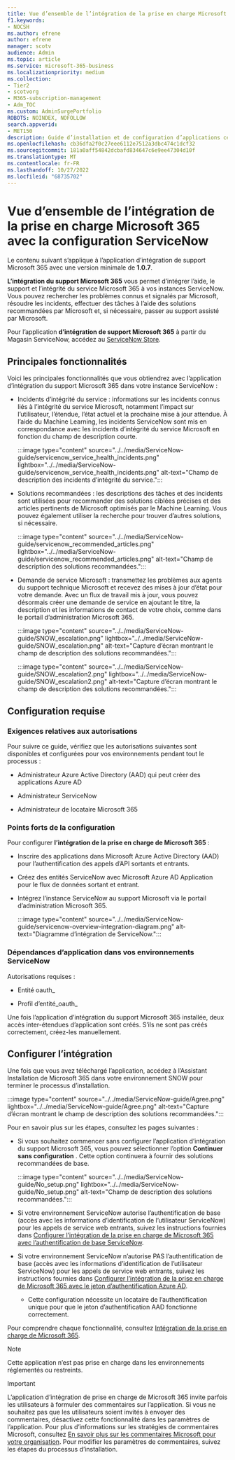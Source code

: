 ```yaml
---
title: Vue d’ensemble de l’intégration de la prise en charge Microsoft 365 avec la configuration ServiceNow
f1.keywords:
- NOCSH
ms.author: efrene
author: efrene
manager: scotv
audience: Admin
ms.topic: article
ms.service: microsoft-365-business
ms.localizationpriority: medium
ms.collection:
- Tier2
- scotvorg
- M365-subscription-management
- Adm_TOC
ms.custom: AdminSurgePortfolio
ROBOTS: NOINDEX, NOFOLLOW
search.appverid:
- MET150
description: Guide d’installation et de configuration d’applications certifiées étendues pour ServiceNow.
ms.openlocfilehash: cb36dfa2f0c27eee6112e7512a3dbc474c1dcf32
ms.sourcegitcommit: 181a0aff54842dcbafd834647c6e9ee47304d10f
ms.translationtype: MT
ms.contentlocale: fr-FR
ms.lasthandoff: 10/27/2022
ms.locfileid: "68735702"
---
```

# <a name="microsoft-365-support-integration-with-servicenow-configuration-overview"></a>Vue d’ensemble de l’intégration de la prise en charge Microsoft 365 avec la configuration ServiceNow

Le contenu suivant s’applique à l’application d’intégration de support Microsoft 365 avec une version minimale de **1.0.7**.

**L’intégration du support Microsoft 365** vous permet d’intégrer l’aide, le support et l’intégrité du service Microsoft 365 à vos instances ServiceNow. Vous pouvez rechercher les problèmes connus et signalés par Microsoft, résoudre les incidents, effectuer des tâches à l’aide des solutions recommandées par Microsoft et, si nécessaire, passer au support assisté par Microsoft.

Pour l’application **d’intégration de support Microsoft 365** à partir du Magasin ServiceNow, accédez au [ServiceNow Store](https://store.servicenow.com/sn_appstore_store.do#!/store/application/6d05c93f1b7784507ddd4227cc4bcb9f).

## <a name="key-features"></a>Principales fonctionnalités

Voici les principales fonctionnalités que vous obtiendrez avec l’application d’intégration du support Microsoft 365 dans votre instance ServiceNow :

- Incidents d’intégrité du service : informations sur les incidents connus liés à l’intégrité du service Microsoft, notamment l’impact sur l’utilisateur, l’étendue, l’état actuel et la prochaine mise à jour attendue. À l’aide du Machine Learning, les incidents ServiceNow sont mis en correspondance avec les incidents d’intégrité du service Microsoft en fonction du champ de description courte.

    :::image type="content" source="../../media/ServiceNow-guide/servicenow_service_health_incidents.png" lightbox="../../media/ServiceNow-guide/servicenow_service_health_incidents.png" alt-text="Champ de description des incidents d’intégrité du service.":::

- Solutions recommandées : les descriptions des tâches et des incidents sont utilisées pour recommander des solutions ciblées précises et des articles pertinents de Microsoft optimisés par le Machine Learning. Vous pouvez également utiliser la recherche pour trouver d’autres solutions, si nécessaire.

    :::image type="content" source="../../media/ServiceNow-guide/servicenow_recommended_articles.png" lightbox="../../media/ServiceNow-guide/servicenow_recommended_articles.png" alt-text="Champ de description des solutions recommandées.":::

- Demande de service Microsoft : transmettez les problèmes aux agents du support technique Microsoft et recevez des mises à jour d’état pour votre demande. Avec un flux de travail mis à jour, vous pouvez désormais créer une demande de service en ajoutant le titre, la description et les informations de contact de votre choix, comme dans le portail d’administration Microsoft 365.

    :::image type="content" source="../../media/ServiceNow-guide/SNOW_escalation.png" lightbox="../../media/ServiceNow-guide/SNOW_escalation.png" alt-text="Capture d’écran montrant le champ de description des solutions recommandées.":::

    :::image type="content" source="../../media/ServiceNow-guide/SNOW_escalation2.png" lightbox="../../media/ServiceNow-guide/SNOW_escalation2.png" alt-text="Capture d’écran montrant le champ de description des solutions recommandées.":::

## <a name="prerequisites"></a>Configuration requise

### <a name="permissions-requirements"></a>Exigences relatives aux autorisations

Pour suivre ce guide, vérifiez que les autorisations suivantes sont disponibles et configurées pour vos environnements pendant tout le processus :

- Administrateur Azure Active Directory (AAD) qui peut créer des applications Azure AD

- Administrateur ServiceNow

- Administrateur de locataire Microsoft 365

### <a name="configuration-highlights"></a>Points forts de la configuration

Pour configurer **l’intégration de la prise en charge de Microsoft 365** :

- Inscrire des applications dans Microsoft Azure Active Directory (AAD) pour l’authentification des appels d’API sortants et entrants.

- Créez des entités ServiceNow avec Microsoft Azure AD Application pour le flux de données sortant et entrant.

- Intégrez l’instance ServiceNow au support Microsoft via le portail d’administration Microsoft 365.

    :::image type="content" source="../../media/ServiceNow-guide/servicenow-overview-integration-diagram.png" alt-text="Diagramme d’intégration de ServiceNow.":::

### <a name="application-dependencies-in-your-servicenow-environments"></a>Dépendances d’application dans vos environnements ServiceNow

Autorisations requises :

- Entité oauth\_

- Profil d’entité\_oauth\_

Une fois l’application d’intégration du support Microsoft 365 installée, deux accès inter-étendues d’application sont créés. S’ils ne sont pas créés correctement, créez-les manuellement.

## <a name="set-up-the-integration"></a>Configurer l’intégration

Une fois que vous avez téléchargé l’application, accédez à l’Assistant Installation de Microsoft 365 dans votre environnement SNOW pour terminer le processus d’installation.

:::image type="content" source="../../media/ServiceNow-guide/Agree.png" lightbox="../../media/ServiceNow-guide/Agree.png" alt-text="Capture d’écran montrant le champ de description des solutions recommandées.":::

Pour en savoir plus sur les étapes, consultez les pages suivantes :
- Si vous souhaitez commencer sans configurer l’application d’intégration du support Microsoft 365, vous pouvez sélectionner l’option **Continuer sans configuration** . Cette option continuera à fournir des solutions recommandées de base.

    :::image type="content" source="../../media/ServiceNow-guide/No_setup.png" lightbox="../../media/ServiceNow-guide/No_setup.png" alt-text="Champ de description des solutions recommandées.":::
    
- Si votre environnement ServiceNow autorise l’authentification de base (accès avec les informations d’identification de l’utilisateur ServiceNow) pour les appels de service web entrants, suivez les instructions fournies dans [Configurer l’intégration de la prise en charge de Microsoft 365 avec l’authentification de base ServiceNow](servicenow-basic-authentication.md).
- Si votre environnement ServiceNow n’autorise PAS l’authentification de base (accès avec les informations d’identification de l’utilisateur ServiceNow) pour les appels de service web entrants, suivez les instructions fournies dans [Configurer l’intégration de la prise en charge de Microsoft 365 avec le jeton d’authentification Azure AD](servicenow-aad-oauth-token.md).
  - Cette configuration nécessite un locataire de l’authentification unique pour que le jeton d’authentification AAD fonctionne correctement.

Pour comprendre chaque fonctionnalité, consultez [Intégration de la prise en charge de Microsoft 365](https://store.servicenow.com/sn_appstore_store.do#!/store/application/6d05c93f1b7784507ddd4227cc4bcb9f).

> [!NOTE]
> Cette application n’est pas prise en charge dans les environnements réglementés ou restreints.

> [!IMPORTANT]
> L’application d’intégration de prise en charge de Microsoft 365 invite parfois les utilisateurs à formuler des commentaires sur l’application. Si vous ne souhaitez pas que les utilisateurs soient invités à envoyer des commentaires, désactivez cette fonctionnalité dans les paramètres de l’application. Pour plus d’informations sur les stratégies de commentaires Microsoft, consultez [En savoir plus sur les commentaires Microsoft pour votre organisation](/microsoft-365/admin/misc/feedback-user-control). Pour modifier les paramètres de commentaires, suivez les étapes du processus d’installation.
